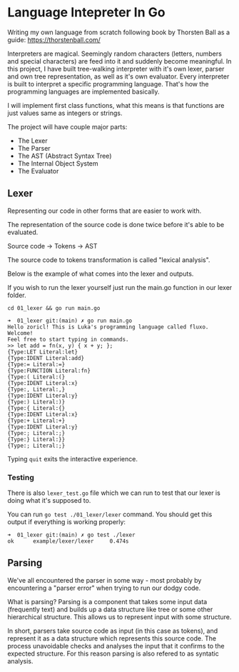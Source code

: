 # Language Intepreter In Go

Writing my own language from scratch following book by Thorsten Ball as a guide: https://thorstenball.com/

Interpreters are magical. Seemingly random characters (letters, numbers and special characters) are feed into it and suddenly become meaningful. In this project, I have built tree-walking interpreter with it's own lexer, parser and own tree representation, as well as it's own evaluator. Every interpreter is built to interpret a specific programming language. That's how the programming languages are implemented basically.

I will implement first class functions, what this means is that functions are just values same as integers or strings.

The project will have couple major parts:

- The Lexer
- The Parser
- The AST (Abstract Syntax Tree)
- The Internal Object System
- The Evaluator

## Lexer

Representing our code in other forms that are easier to work with.

The representation of the source code is done twice before it's able to be evaluated.

Source code -> Tokens -> AST

The source code to tokens transformation is called "lexical analysis".

Below is the example of what comes into the lexer and outputs.

If you wish to run the lexer yourself just run the main.go function in our lexer folder.

```
cd 01_lexer && go run main.go
```

```
➜  01_lexer git:(main) ✗ go run main.go
Hello zoricl! This is Luka's programming language called fluxo. Welcome!
Feel free to start typing in commands.
>> let add = fn(x, y) { x + y; };
{Type:LET Literal:let}
{Type:IDENT Literal:add}
{Type:= Literal:=}
{Type:FUNCTION Literal:fn}
{Type:( Literal:(}
{Type:IDENT Literal:x}
{Type:, Literal:,}
{Type:IDENT Literal:y}
{Type:) Literal:)}
{Type:{ Literal:{}
{Type:IDENT Literal:x}
{Type:+ Literal:+}
{Type:IDENT Literal:y}
{Type:; Literal:;}
{Type:} Literal:}}
{Type:; Literal:;}
```

Typing `quit` exits the interactive experience.

### Testing

There is also `lexer_test.go` file which we can run to test that our lexer is doing what it's supposed to.

You can run `go test ./01_lexer/lexer` command. You should get this output if everything is working properly:

```
➜  01_lexer git:(main) ✗ go test ./lexer
ok      example/lexer/lexer     0.474s
```

## Parsing

We've all encountered the parser in some way - most probably by encountering a "parser error" when trying to run our dodgy code.

What is parsing? Parsing is a component that takes some input data (frequently text) and builds up a data structure like tree or some other hierarchical structure. This allows us to represent input with some structure.

In short, parsers take source code as input (in this case as tokens), and represent it as a data structure which represents this source code. The process unavoidable checks and analyses the input that it confirms to the expected structure. For this reason parsing is also refered to as syntatic analysis.
